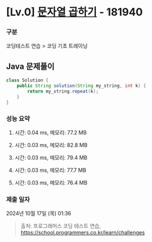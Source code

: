 # [Lv.0] [문자열 곱하기](https://school.programmers.co.kr/learn/courses/30/lessons/181940?language=java) - 181940 

### 구분

코딩테스트 연습 > 코딩 기초 트레이닝

## Java 문제풀이

```java
class Solution {
    public String solution(String my_string, int k) {
        return my_string.repeat(k);
    }
}
```

### 성능 요약

1. 시간: 0.04 ms, 메모리: 77.2 MB

2. 시간: 0.03 ms, 메모리: 82.8 MB
3. 시간: 0.03 ms, 메모리: 79.4 MB
4. 시간: 0.03 ms, 메모리: 77.7 MB
5. 시간: 0.03 ms, 메모리: 76.4 MB

### 제출 일자

2024년 10월 17일 (목) 01:36

> 출처: 프로그래머스 코딩 테스트 연습, https://school.programmers.co.kr/learn/challenges